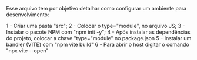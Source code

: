 Esse arquivo tem por objetivo detalhar como configurar um ambiente para desenvolvimento:

1 - Criar uma pasta "src";
2 - Colocar o type="module", no arquivo JS;
3 - Instalar o pacote NPM com "npm init -y";
4 - Após instalar as dependências do projeto, colocar a chave "type="module" no package.json
5 - Instalar um bandler (VITE) com "npm vite build"
6 - Para abrir o host digitar o comando "npx vite --open"
